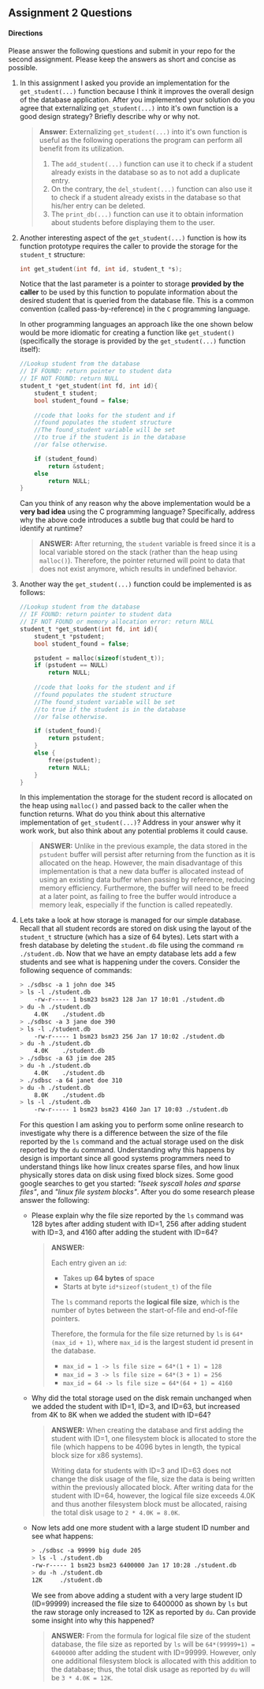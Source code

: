 ## Assignment 2 Questions

#### Directions
Please answer the following questions and submit in your repo for the second assignment.  Please keep the answers as short and concise as possible.

1. In this assignment I asked you provide an implementation for the `get_student(...)` function because I think it improves the overall design of the database application.   After you implemented your solution do you agree that externalizing `get_student(...)` into it's own function is a good design strategy?  Briefly describe why or why not.

    > **Answer**:  Externalizing `get_student(...)` into it's own function is useful
    as the following operations the program can perform all benefit from its utilization.
    > 1. The `add_student(...)` function can use it to check if a student already exists in the database so as to not add a duplicate entry.
    > 2. On the contrary, the `del_student(...)` function can also use it to check
    if a student already exists in the database so that his/her entry can be deleted.
    > 3. The `print_db(...)` function can use it to obtain information about students before displaying them to the user. 

2. Another interesting aspect of the `get_student(...)` function is how its function prototype requires the caller to provide the storage for the `student_t` structure:

    ```c
    int get_student(int fd, int id, student_t *s);
    ```

    Notice that the last parameter is a pointer to storage **provided by the caller** to be used by this function to populate information about the desired student that is queried from the database file. This is a common convention (called pass-by-reference) in the `C` programming language. 

    In other programming languages an approach like the one shown below would be more idiomatic for creating a function like `get_student()` (specifically the storage is provided by the `get_student(...)` function itself):

    ```c
    //Lookup student from the database
    // IF FOUND: return pointer to student data
    // IF NOT FOUND: return NULL
    student_t *get_student(int fd, int id){
        student_t student;
        bool student_found = false;
        
        //code that looks for the student and if
        //found populates the student structure
        //The found_student variable will be set
        //to true if the student is in the database
        //or false otherwise.

        if (student_found)
            return &student;
        else
            return NULL;
    }
    ```
    Can you think of any reason why the above implementation would be a **very bad idea** using the C programming language?  Specifically, address why the above code introduces a subtle bug that could be hard to identify at runtime? 

    > **ANSWER:** After returning, the `student` variable is freed since it is a local variable stored on the stack (rather than the heap using `malloc()`). Therefore, the pointer returned will point to data that does not exist anymore, which results in undefined behavior.

3. Another way the `get_student(...)` function could be implemented is as follows:

    ```c
    //Lookup student from the database
    // IF FOUND: return pointer to student data
    // IF NOT FOUND or memory allocation error: return NULL
    student_t *get_student(int fd, int id){
        student_t *pstudent;
        bool student_found = false;

        pstudent = malloc(sizeof(student_t));
        if (pstudent == NULL)
            return NULL;
        
        //code that looks for the student and if
        //found populates the student structure
        //The found_student variable will be set
        //to true if the student is in the database
        //or false otherwise.

        if (student_found){
            return pstudent;
        }
        else {
            free(pstudent);
            return NULL;
        }
    }
    ```
    In this implementation the storage for the student record is allocated on the heap using `malloc()` and passed back to the caller when the function returns. What do you think about this alternative implementation of `get_student(...)`?  Address in your answer why it work work, but also think about any potential problems it could cause.  
    
    > **ANSWER:** Unlike in the previous example, the data stored in the `pstudent` buffer will persist after returning from the function as it is allocated on the heap. However, the main disadvantage of this implementation is that a new data buffer is allocated instead of using an existing data buffer when passing by reference, reducing memory efficiency. Furthermore, the buffer will need to be freed at a later point, as failing to free the buffer would introduce a memory leak, especially if the function is called repeatedly.


4. Lets take a look at how storage is managed for our simple database. Recall that all student records are stored on disk using the layout of the `student_t` structure (which has a size of 64 bytes).  Lets start with a fresh database by deleting the `student.db` file using the command `rm ./student.db`.  Now that we have an empty database lets add a few students and see what is happening under the covers.  Consider the following sequence of commands:

    ```bash
    > ./sdbsc -a 1 john doe 345
    > ls -l ./student.db
        -rw-r----- 1 bsm23 bsm23 128 Jan 17 10:01 ./student.db
    > du -h ./student.db
        4.0K    ./student.db
    > ./sdbsc -a 3 jane doe 390
    > ls -l ./student.db
        -rw-r----- 1 bsm23 bsm23 256 Jan 17 10:02 ./student.db
    > du -h ./student.db
        4.0K    ./student.db
    > ./sdbsc -a 63 jim doe 285 
    > du -h ./student.db
        4.0K    ./student.db
    > ./sdbsc -a 64 janet doe 310
    > du -h ./student.db
        8.0K    ./student.db
    > ls -l ./student.db
        -rw-r----- 1 bsm23 bsm23 4160 Jan 17 10:03 ./student.db
    ```

    For this question I am asking you to perform some online research to investigate why there is a difference between the size of the file reported by the `ls` command and the actual storage used on the disk reported by the `du` command.  Understanding why this happens by design is important since all good systems programmers need to understand things like how linux creates sparse files, and how linux physically stores data on disk using fixed block sizes.  Some good google searches to get you started: _"lseek syscall holes and sparse files"_, and _"linux file system blocks"_.  After you do some research please answer the following:

    - Please explain why the file size reported by the `ls` command was 128 bytes after adding student with ID=1, 256 after adding student with ID=3, and 4160 after adding the student with ID=64? 

        > **ANSWER:**
        > 
        > Each entry given an `id`:
        > - Takes up **64 bytes** of space
        > - Starts at byte `id*sizeof(student_t)` of the file
        >
        > The `ls` command reports the **logical file size**, which is the number of bytes between the start-of-file and end-of-file pointers.
        >
        > Therefore, the formula for the file size returned by `ls` is `64*(max_id + 1)`, where `max_id` is the largest student id present in the database.
        >
        > - `max_id = 1 -> ls file size = 64*(1 + 1) = 128`
        > - `max_id = 3 -> ls file size = 64*(3 + 1) = 256`
        > - `max_id = 64 -> ls file size = 64*(64 + 1) = 4160`

    -   Why did the total storage used on the disk remain unchanged when we added the student with ID=1, ID=3, and ID=63, but increased from 4K to 8K when we added the student with ID=64? 

        > **ANSWER:** When creating the database and first adding the student with ID=1, one filesystem block is allocated to store the file (which happens to be 4096 bytes in length, the typical block size for x86 systems).
        >
        > Writing data for students with ID=3 and ID=63 does not change the disk usage of the file, size the data is being written within the previously allocated block. After writing data for the student with ID=64, however, the logical file size exceeds 4.0K and thus another filesystem block must be allocated, raising the total disk usage to `2 * 4.0K = 8.0K`.

    - Now lets add one more student with a large student ID number  and see what happens:

        ```bash
        > ./sdbsc -a 99999 big dude 205 
        > ls -l ./student.db
        -rw-r----- 1 bsm23 bsm23 6400000 Jan 17 10:28 ./student.db
        > du -h ./student.db
        12K     ./student.db
        ```
        We see from above adding a student with a very large student ID (ID=99999) increased the file size to 6400000 as shown by `ls` but the raw storage only increased to 12K as reported by `du`.  Can provide some insight into why this happened?

        > **ANSWER:**  From the formula for logical file size of the student database, the file size as reported by `ls` will be `64*(99999+1) = 6400000` after adding the student with ID=99999. However, only one additional filesystem block is allocated with this addition to the database; thus, the total disk usage as reported by `du` will be `3 * 4.0K = 12K`.